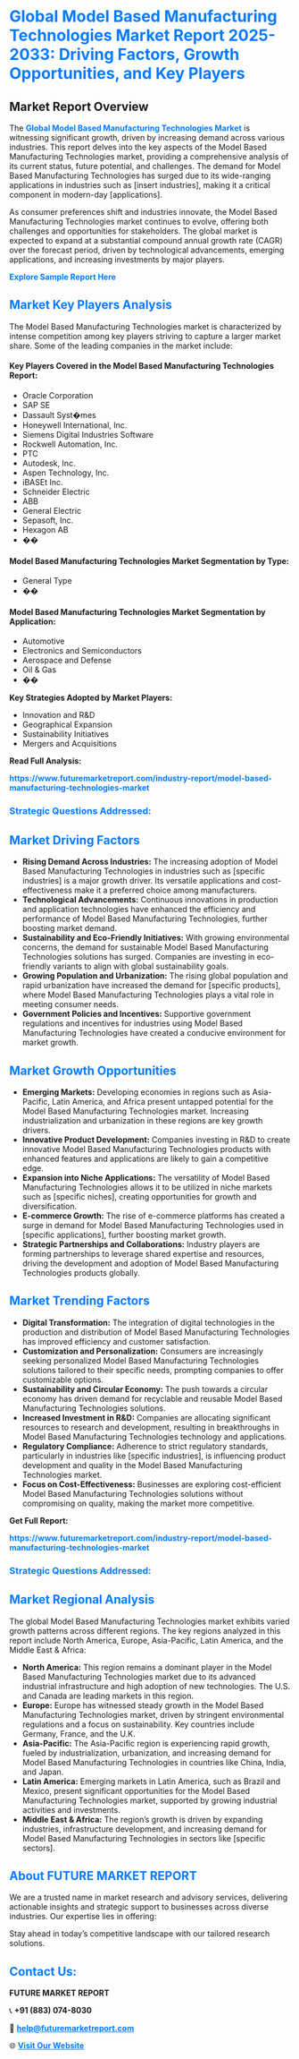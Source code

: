 <h1 style="color: #007BFF;">Global Model Based Manufacturing Technologies Market Report 2025-2033: Driving Factors, Growth Opportunities, and Key Players</h1>

<section id="overview">
<h2>Market Report Overview</h2>
<p>The <a href="https://www.futuremarketreport.com/industry-report/model-based-manufacturing-technologies-market" style="color: #007BFF; text-decoration: none;"><strong>Global Model Based Manufacturing Technologies Market</strong></a> is witnessing significant growth, driven by increasing demand across various industries. This report delves into the key aspects of the Model Based Manufacturing Technologies market, providing a comprehensive analysis of its current status, future potential, and challenges. The demand for Model Based Manufacturing Technologies has surged due to its wide-ranging applications in industries such as [insert industries], making it a critical component in modern-day [applications].</p>
<p>As consumer preferences shift and industries innovate, the Model Based Manufacturing Technologies market continues to evolve, offering both challenges and opportunities for stakeholders. The global market is expected to expand at a substantial compound annual growth rate (CAGR) over the forecast period, driven by technological advancements, emerging applications, and increasing investments by major players.</p>
</section>

<section id="overview">
<p><a href="https://www.futuremarketreport.com/request-sample/reportId=58440" style="color: #007BFF; text-decoration: none;"><strong>Explore Sample Report Here</strong></a></p>
</section>

<section id="key-players">
<h2 style="color: #007BFF;">Market Key Players Analysis</h2>
<p>The Model Based Manufacturing Technologies market is characterized by intense competition among key players striving to capture a larger market share. Some of the leading companies in the market include:</p>
<h4>Key Players Covered in the Model Based Manufacturing Technologies Report:</h4>
<ul><li>Oracle Corporation</li><li>SAP SE</li><li>Dassault Syst�mes</li><li>Honeywell International, Inc.</li><li>Siemens Digital Industries Software</li><li>Rockwell Automation, Inc.</li><li>PTC</li><li>Autodesk, Inc.</li><li>Aspen Technology, Inc.</li><li>iBASEt Inc.</li><li>Schneider Electric</li><li>ABB</li><li>General Electric</li><li>Sepasoft, Inc.</li><li>Hexagon AB</li><li>��</li></ul>
<h4>Model Based Manufacturing Technologies Market Segmentation by Type:</h4>
<ul><li>General Type</li><li>��</li></ul>

<h4>Model Based Manufacturing Technologies Market Segmentation by Application:</h4>
<ul><li>Automotive</li><li>Electronics and Semiconductors</li><li>Aerospace and Defense</li><li>Oil &amp; Gas</li><li>��</li></ul>
<p><strong>Key Strategies Adopted by Market Players:</strong></p>
<ul>
<li>Innovation and R&D</li>
<li>Geographical Expansion</li>
<li>Sustainability Initiatives</li>
<li>Mergers and Acquisitions</li>
</ul>
</section>

<section>
<p><strong>Read Full Analysis: </strong></p><a href="https://www.futuremarketreport.com/industry-report/model-based-manufacturing-technologies-market" style="color: #007BFF; text-decoration: none;"><strong>https://www.futuremarketreport.com/industry-report/model-based-manufacturing-technologies-market</strong></a>
<h3 style="color: #007BFF;">Strategic Questions Addressed:</h3>
</section>

<section id="driving-factors">
<h2 style="color: #007BFF;">Market Driving Factors</h2>
<ul>
<li><strong>Rising Demand Across Industries:</strong> The increasing adoption of Model Based Manufacturing Technologies in industries such as [specific industries] is a major growth driver. Its versatile applications and cost-effectiveness make it a preferred choice among manufacturers.</li>
<li><strong>Technological Advancements:</strong> Continuous innovations in production and application technologies have enhanced the efficiency and performance of Model Based Manufacturing Technologies, further boosting market demand.</li>
<li><strong>Sustainability and Eco-Friendly Initiatives:</strong> With growing environmental concerns, the demand for sustainable Model Based Manufacturing Technologies solutions has surged. Companies are investing in eco-friendly variants to align with global sustainability goals.</li>
<li><strong>Growing Population and Urbanization:</strong> The rising global population and rapid urbanization have increased the demand for [specific products], where Model Based Manufacturing Technologies plays a vital role in meeting consumer needs.</li>
<li><strong>Government Policies and Incentives:</strong> Supportive government regulations and incentives for industries using Model Based Manufacturing Technologies have created a conducive environment for market growth.</li>
</ul>
</section>

<section id="growth-opportunities">
<h2 style="color: #007BFF;">Market Growth Opportunities</h2>
<ul>
<li><strong>Emerging Markets:</strong> Developing economies in regions such as Asia-Pacific, Latin America, and Africa present untapped potential for the Model Based Manufacturing Technologies market. Increasing industrialization and urbanization in these regions are key growth drivers.</li>
<li><strong>Innovative Product Development:</strong> Companies investing in R&D to create innovative Model Based Manufacturing Technologies products with enhanced features and applications are likely to gain a competitive edge.</li>
<li><strong>Expansion into Niche Applications:</strong> The versatility of Model Based Manufacturing Technologies allows it to be utilized in niche markets such as [specific niches], creating opportunities for growth and diversification.</li>
<li><strong>E-commerce Growth:</strong> The rise of e-commerce platforms has created a surge in demand for Model Based Manufacturing Technologies used in [specific applications], further boosting market growth.</li>
<li><strong>Strategic Partnerships and Collaborations:</strong> Industry players are forming partnerships to leverage shared expertise and resources, driving the development and adoption of Model Based Manufacturing Technologies products globally.</li>
</ul>
</section>

<section id="trending-factors">
<h2 style="color: #007BFF;">Market Trending Factors</h2>
<ul>
<li><strong>Digital Transformation:</strong> The integration of digital technologies in the production and distribution of Model Based Manufacturing Technologies has improved efficiency and customer satisfaction.</li>
<li><strong>Customization and Personalization:</strong> Consumers are increasingly seeking personalized Model Based Manufacturing Technologies solutions tailored to their specific needs, prompting companies to offer customizable options.</li>
<li><strong>Sustainability and Circular Economy:</strong> The push towards a circular economy has driven demand for recyclable and reusable Model Based Manufacturing Technologies solutions.</li>
<li><strong>Increased Investment in R&D:</strong> Companies are allocating significant resources to research and development, resulting in breakthroughs in Model Based Manufacturing Technologies technology and applications.</li>
<li><strong>Regulatory Compliance:</strong> Adherence to strict regulatory standards, particularly in industries like [specific industries], is influencing product development and quality in the Model Based Manufacturing Technologies market.</li>
<li><strong>Focus on Cost-Effectiveness:</strong> Businesses are exploring cost-efficient Model Based Manufacturing Technologies solutions without compromising on quality, making the market more competitive.</li>
</ul>
</section>

<section>
<p><strong>Get Full Report: </strong></p><a href="https://www.futuremarketreport.com/industry-report/model-based-manufacturing-technologies-market" style="color: #007BFF; text-decoration: none;"><strong>https://www.futuremarketreport.com/industry-report/model-based-manufacturing-technologies-market</strong></a>
<h3 style="color: #007BFF;">Strategic Questions Addressed:</h3>
</section>


<section id="regional-analysis">
<h2 style="color: #007BFF;">Market Regional Analysis</h2>
<p>The global Model Based Manufacturing Technologies market exhibits varied growth patterns across different regions. The key regions analyzed in this report include North America, Europe, Asia-Pacific, Latin America, and the Middle East & Africa:</p>
<ul>
<li><strong>North America:</strong> This region remains a dominant player in the Model Based Manufacturing Technologies market due to its advanced industrial infrastructure and high adoption of new technologies. The U.S. and Canada are leading markets in this region.</li>
<li><strong>Europe:</strong> Europe has witnessed steady growth in the Model Based Manufacturing Technologies market, driven by stringent environmental regulations and a focus on sustainability. Key countries include Germany, France, and the U.K.</li>
<li><strong>Asia-Pacific:</strong> The Asia-Pacific region is experiencing rapid growth, fueled by industrialization, urbanization, and increasing demand for Model Based Manufacturing Technologies in countries like China, India, and Japan.</li>
<li><strong>Latin America:</strong> Emerging markets in Latin America, such as Brazil and Mexico, present significant opportunities for the Model Based Manufacturing Technologies market, supported by growing industrial activities and investments.</li>
<li><strong>Middle East & Africa:</strong> The region’s growth is driven by expanding industries, infrastructure development, and increasing demand for Model Based Manufacturing Technologies in sectors like [specific sectors].</li>
</ul>
</section>

<footer>
<h2 style="color: #007BFF;">About FUTURE MARKET REPORT</h2>
<p>We are a trusted name in market research and advisory services, delivering actionable insights and strategic support to businesses across diverse industries. Our expertise lies in offering:</p>

<p>Stay ahead in today’s competitive landscape with our tailored research solutions.</p>

<h2 style="color: #007BFF;">Contact Us:</h2>
<p><strong>FUTURE MARKET REPORT</strong></p>
<p>📞 <strong>+91 (883) 074-8030</strong></p>
<p>📧 <strong><a href="mailto:help@futuremarketreport.com" style="color: #007BFF;">help@futuremarketreport.com</a></strong></p>
<p>🌐 <strong><a href="https://www.futuremarketreport.com/" style="color: #007BFF;">Visit Our Website</a></strong></p>
</footer>